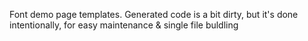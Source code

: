 Font demo page templates. Generated code is a bit dirty, but it's done
intentionally, for easy maintenance & single file buldling